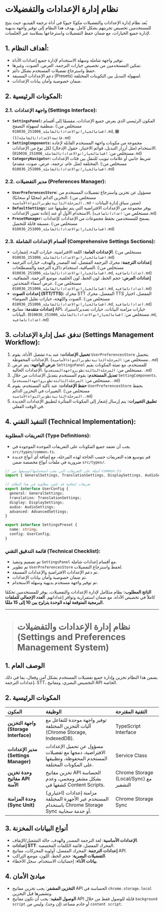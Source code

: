 # نظام إدارة الإعدادات والتفضيلات

يُعد نظام إدارة الإعدادات والتفضيلات مكونًا حيويًا في أداة ترجمة الفيديو، حيث يتيح للمستخدمين تخصيص تجربتهم بشكل كامل. يهدف هذا النظام إلى توفير واجهة بديهية لإدارة جميع الخيارات، مع ضمان حفظ التفضيلات واسترجاعها بسلاسة عبر الجلسات.

## 1. أهداف النظام:

*   توفير واجهة شاملة وسهلة الاستخدام لإدارة جميع إعدادات الأداة.
*   تمكين المستخدمين من تخصيص خيارات الترجمة، العرض، الصوت، وغيرها.
*   حفظ واسترجاع تفضيلات المستخدم بشكل دائم.
*   دعم الإعدادات المسبقة (Presets) لسهولة التبديل بين التكوينات المختلفة.
*   ضمان خصوصية وأمان بيانات الإعدادات.

## 2. المكونات الرئيسية:

### 2.1. واجهة الإعدادات (Settings Interface):

*   **`SettingsPanel`:** المكون الرئيسي الذي يعرض جميع الإعدادات، مقسمًا إلى أقسام منطقية لسهولة التصفح. (مستخلص من: `اقسامالخياراتوالاعداداتالشاملة_251006_010036.md`, `🎛️قائمةالإعداداتالشاملة(1).md`)
*   **`SettingComponents`:** مجموعة من مكونات واجهة المستخدم القابلة لإعادة الاستخدام (مثل أزرار التبديل، قوائم الاختيار، حقول الإدخال) لكل نوع من الإعدادات. (مستخلص من: `اقسامالخياراتوالاعداداتالشاملة_251006_010036.md`)
*   **`CategoryNavigator`:** شريط جانبي أو علامات تبويب للتنقل بين فئات الإعدادات المختلفة (مثل عام، ترجمة، عرض، صوت، متقدم). (مستخلص من: `اقسامالخياراتوالاعداداتالشاملة_251006_010036.md`)

### 2.2. مدير التفضيلات (Preferences Manager):

*   **`UserPreferencesStore`:** مسؤول عن تخزين واسترجاع تفضيلات المستخدم من التخزين الدائم (محليًا أو سحابيًا). (مستخلص من: `المرحلةالثانيةتطويرالنواةالأساسية..md` - ضمن سياق إدارة البيانات)
*   **`DefaultSettings`:** يوفر مجموعة من الإعدادات الافتراضية التي يتم تطبيقها عند الاستخدام الأول أو عند إعادة تعيين الإعدادات. (مستخلص من: `اعداداتاضافية.md`)
*   **`PresetManager`:** يسمح للمستخدمين بحفظ مجموعات من الإعدادات كإعدادات مسبقة قابلة للتحميل. (مستخلص من: `اقسامالخياراتوالاعداداتالشاملة_251006_010036.md`)

### 2.3. أقسام الإعدادات الشاملة (Comprehensive Settings Sections):

*   **الإعدادات العامة:** اللغة الافتراضية، خيارات البدء، إشعارات. (مستخلص من: `اقسامالخياراتوالاعداداتالشاملة_251006_010036.md`)
*   **إعدادات الترجمة:** محرك الترجمة المفضل، لغة المصدر والهدف، خيارات الترجمة السياقية، استخدام ذاكرة الترجمة والمصطلحات. (مستخلص من: `اقسامالخياراتوالاعداداتالشاملة_251006_010036.md`, `اعداداتاضافية.md`)
*   **إعدادات العرض:** حجم الخط، لون الخط، لون الخلفية، موضع الترجمة، الشفافية، عرض أسماء المتحدثين. (مستخلص من: `اقسامالخياراتوالاعداداتالشاملة_251006_010036.md`, `اعداداتاضافية.md`)
*   **إعدادات الصوت (STT/TTS):** محرك STT المفضل، محرك TTS المفضل، اختيار الصوت واللهجة، خيارات تقليل الضوضاء. (مستخلص من: `اقسامالخياراتوالاعداداتالشاملة_251006_010036.md`, `اعداداتاضافية.md`)
*   **إعدادات متقدمة:** مفاتيح API، خيارات مزامنة البيانات، خيارات تصدير/استيراد البيانات. (مستخلص من: `اقسامالخياراتوالاعداداتالشاملة_251006_010036.md`, `اعداداتاضافية.md`)

## 3. تدفق عمل إدارة الإعدادات (Settings Management Workflow):

1.  **تحميل الإعدادات:** عند بدء تشغيل الأداة، يقوم `UserPreferencesStore` بتحميل الإعدادات المحفوظة. (مستخلص من: `المرحلةالثانيةتطويرالنواةالأساسية..md`)
2.  **عرض الواجهة:** يتم عرض `SettingsPanel` للمستخدم، مع تعبئة المكونات بقيم الإعدادات الحالية. (مستخلص من: `المرحلةالثالثةتطويرواجهةالمستخدم..md`)
3.  **تعديل المستخدم:** يقوم المستخدم بتعديل الإعدادات من خلال `SettingComponents`. (مستخلص من: `المرحلةالثالثةتطويرواجهةالمستخدم..md`)
4.  **حفظ الإعدادات:** عند تأكيد المستخدم، يقوم `UserPreferencesStore` بحفظ التغييرات في التخزين الدائم. (مستخلص من: `المرحلةالثانيةتطويرالنواةالأساسية..md`)
5.  **تطبيق التغييرات:** يتم إرسال إشعار إلى المكونات المتأثرة لتطبيق الإعدادات الجديدة في الوقت الفعلي.

## 4. التنفيذ التقني (Technical Implementation):

### التعريفات المطلوبة (Type Definitions):

*   يجب أن تعتمد جميع المكونات على التعريفات الموحدة الموجودة في `src/types/common.ts`.
*   قم بتوسيع هذه التعريفات حسب الحاجة لهذه المرحلة، مع إضافة أي أنواع جديدة ضرورية في ملفات أنواع مخصصة ضمن `src/types/`.

```typescript
// أمثلة على التعريفات التي يجب استخدامها/توسيعها من common.ts
import { GeneralSettings, TranslationSettings, DisplaySettings, AudioSettings, AdvancedSettings } from "../../types/common";

// تعريفات إضافية قد تكون مطلوبة في هذا النظام
export interface UserConfig {
  general: GeneralSettings;
  translation: TranslationSettings;
  display: DisplaySettings;
  audio: AudioSettings;
  advanced: AdvancedSettings;
}

export interface SettingsPreset {
  name: string;
  config: UserConfig;
}
```

### قائمة التدقيق التقني (Technical Checklist):

*   تم تصميم وتنفيذ `SettingsPanel` مع أقسام إعدادات شاملة.
*   تم تطوير `UserPreferencesStore` لحفظ واسترجاع التفضيلات.
*   تم دعم الإعدادات الافتراضية والإعدادات المسبقة.
*   تم ضمان خصوصية وأمان بيانات الإعدادات.
*   تم توفير واجهة مستخدم بديهية وسهلة الاستخدام.

**الناتج المطلوب:** نظام متكامل لإدارة الإعدادات والتفضيلات، يوفر للمستخدمين تحكمًا كاملاً في تخصيص الأداة، مع ضمان استمرارية وتوافر إعداداتهم. **العدد الإجمالي للملفات البرمجية المتوقعة لهذه الوحدة يتراوح بين 10 إلى 15 ملفًا.**

---

> # نظام إدارة الإعدادات والتفضيلات (Settings and Preferences Management System)

## 1. الوصف العام
يضمن هذا النظام تخزين وإدارة جميع تفضيلات المستخدم بشكل آمن وفعال، بما في ذلك إعدادات الترجمة، STT، التخصيص البصري، ومفاتيح API الخاصة.

## 2. المكونات الرئيسية

| المكون | الوظيفة | التقنية المقترحة |
| :--- | :--- | :--- |
| **واجهة التخزين (Storage Interface)** | توفير واجهة موحدة للتفاعل مع آليات التخزين المختلفة (Chrome Storage, IndexedDB). | TypeScript Interface |
| **مدير الإعدادات (Settings Manager)** | مسؤول عن تحميل الإعدادات الافتراضية، دمجها مع تفضيلات المستخدم المحفوظة، وتطبيقها على المكونات المختلفة. | Service Class |
| **وحدة تخزين مفاتيح API الآمنة** | تخزين مفاتيح API الحساسة بشكل مشفر ومحمي، وعدم كشفها في Content Scripts. | Chrome Storage (Local/Sync) مع التشفير |
| **وحدة المزامنة (Sync Unit)** | (اختياري) مزامنة إعدادات المستخدم عبر الأجهزة المختلفة باستخدام Chrome Storage Sync أو خدمة سحابية. | Chrome Storage Sync |

## 3. أنواع البيانات المخزنة
*   **الإعدادات الأساسية**: لغة الترجمة المصدر والهدف، حالة التشغيل/الإيقاف.
*   **إعدادات STT**: المحرك المفضل، قائمة الكلمات المخصصة.
*   **إعدادات الترجمة**: المحرك المفضل، أولوية المحركات، مفاتيح API.
*   **التفضيلات البصرية**: حجم الخط، اللون، موضع التراكب.
*   **بيانات الأداء**: إحصائيات الاستخدام، سجل الأخطاء.

## 4. مبادئ الأمان
*   **التخزين المشفر**: يجب تخزين مفاتيح API الحساسة في `chrome.storage.local` وتشفيرها قبل التخزين.
*   **الوصول المقيد**: يجب أن تكون مفاتيح API قابلة للوصول فقط من خلال `background script` أو خادم مساعد (إن وجد)، وليس من `content script`.
